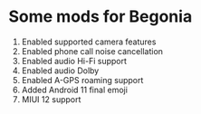 # Some mods for Begonia

1. Enabled supported camera features
2. Enabled phone call noise cancellation
3. Enabled audio Hi-Fi support
4. Enabled audio Dolby
5. Enabled A-GPS roaming support
6. Added Android 11 final emoji
7. MIUI 12 support
